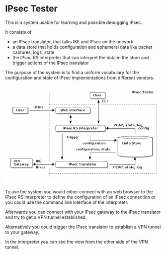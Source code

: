 
# IPsec Tester

This is a system usable for learning and possible debugging IPsec.

It consists of

* an IPsec translator, that talks IKE and IPsec on the network
* a data store that holds configuration and ephemeral data like packet
  captures, logs, state
* the IPsec RS interpreter that can interpret the data in the store and
  trigger actions of the IPsec translator

The purpose of the system is to find a uniform vocabulary for the
configuration and state of IPsec implementations from different vendors.

![IPsec Tester](images/ipsec-tester-dfd.png)

To use the system you would either connect with an web browser to the IPsec RS
interpreter to define the configuration of an IPsec connection or you could
use the command line interface of the interpreter.

Afterwards you can connect with your IPsec gateway to the IPsec translator
and try to get a VPN tunnel established.

Alternatively you could trigger the IPsec translator to establish a VPN
tunnel to your gateway.

In the interpreter you can see the view from the other side of the VPN tunnel.


